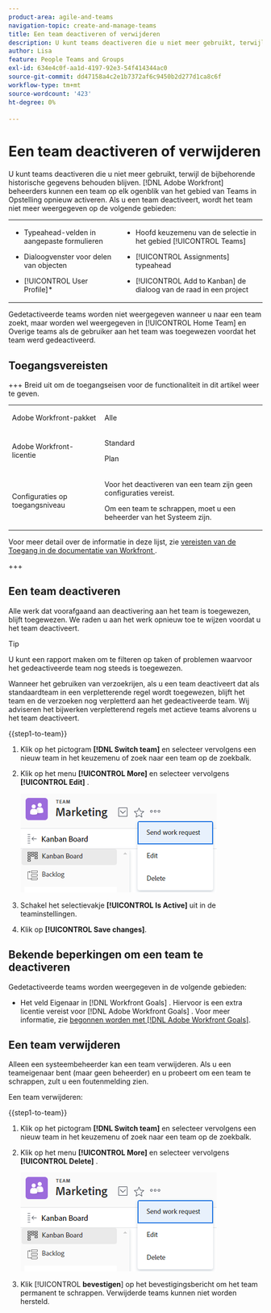 ```yaml
---
product-area: agile-and-teams
navigation-topic: create-and-manage-teams
title: Een team deactiveren of verwijderen
description: U kunt teams deactiveren die u niet meer gebruikt, terwijl de bijbehorende historische gegevens behouden blijven. Adobe Workfront-beheerders kunnen een team op elk gewenst moment vanuit het gedeelte Teams in Setup opnieuw activeren.
author: Lisa
feature: People Teams and Groups
exl-id: 634e4c0f-aa1d-4197-92e3-54f414344ac0
source-git-commit: dd47158a4c2e1b7372af6c9450b2d277d1ca8c6f
workflow-type: tm+mt
source-wordcount: '423'
ht-degree: 0%

---
```


# Een team deactiveren of verwijderen

U kunt teams deactiveren die u niet meer gebruikt, terwijl de bijbehorende historische gegevens behouden blijven. [!DNL Adobe Workfront] beheerders kunnen een team op elk ogenblik van het gebied van Teams in Opstelling opnieuw activeren. Als u een team deactiveert, wordt het team niet meer weergegeven op de volgende gebieden:

<table style="table-layout:auto"> 
 <col> 
 <col> 
 <tbody> 
  <tr> 
   <td> 
    <ul> 
     <li> <p>Typeahead-velden in aangepaste formulieren</p> </li> 
    </ul> 
    <ul> 
     <li> <p>Dialoogvenster voor delen van objecten</p> </li> 
     <li> <p>[!UICONTROL User Profile]*</p> </li> 
    </ul> </td> 
   <td> 
    <ul> 
     <li> <p>Hoofd keuzemenu van de selectie in het gebied [!UICONTROL Teams]</p> </li> 
     <li> <p>[!UICONTROL Assignments] typeahead</p> </li> 
     <li> <p>[!UICONTROL Add to Kanban] de dialoog van de raad in een project</p> </li> 
    </ul> </td> 
  </tr> 
 </tbody> 
</table>

Gedetactiveerde teams worden niet weergegeven wanneer u naar een team zoekt, maar worden wel weergegeven in [!UICONTROL Home Team] en Overige teams als de gebruiker aan het team was toegewezen voordat het team werd gedeactiveerd.

## Toegangsvereisten

+++ Breid uit om de toegangseisen voor de functionaliteit in dit artikel weer te geven.

<table style="table-layout:auto"> 
 <col> 
 <col> 
 <tbody> 
  <tr data-mc-conditions=""> 
   <td role="rowheader"> <p>Adobe Workfront-pakket</p> </td> 
   <td>Alle</td> 
  </tr> 
  <tr> 
   <td role="rowheader">Adobe Workfront-licentie</td> 
   <td>
   <p>Standard</p>
   <p>Plan</p></td>
  </tr> 
  <tr>
   <td>Configuraties op toegangsniveau</td>
   <td><p>Voor het deactiveren van een team zijn geen configuraties vereist.</p>
   <p>Om een team te schrappen, moet u een beheerder van het Systeem zijn.</p></td>
  </tr>
 </tbody> 
</table>

Voor meer detail over de informatie in deze lijst, zie [&#x200B; vereisten van de Toegang in de documentatie van Workfront &#x200B;](/help/quicksilver/administration-and-setup/add-users/access-levels-and-object-permissions/access-level-requirements-in-documentation.md).

+++

## Een team deactiveren

Alle werk dat voorafgaand aan deactivering aan het team is toegewezen, blijft toegewezen. We raden u aan het werk opnieuw toe te wijzen voordat u het team deactiveert.

>[!TIP]
>
>U kunt een rapport maken om te filteren op taken of problemen waarvoor het gedeactiveerde team nog steeds is toegewezen.

Wanneer het gebruiken van verzoekrijen, als u een team deactiveert dat als standaardteam in een verpletterende regel wordt toegewezen, blijft het team en de verzoeken nog verpletterd aan het gedeactiveerde team. Wij adviseren het bijwerken verpletterend regels met actieve teams alvorens u het team deactiveert.

{{step1-to-team}}

1. Klik op het pictogram **[!DNL Switch team]** en selecteer vervolgens een nieuw team in het keuzemenu of zoek naar een team op de zoekbalk.
1. Klik op het menu **[!UICONTROL More]** en selecteer vervolgens **[!UICONTROL Edit]** .

   ![](assets/edit-team-settings.png)

1. Schakel het selectievakje **[!UICONTROL Is Active]** uit in de teaminstellingen.
1. Klik op **[!UICONTROL Save changes]**.

## Bekende beperkingen om een team te deactiveren

Gedetactiveerde teams worden weergegeven in de volgende gebieden:

* Het veld Eigenaar in [!DNL Workfront Goals] . Hiervoor is een extra licentie vereist voor [!DNL Adobe Workfront Goals] . Voor meer informatie, zie [&#x200B; begonnen worden met  [!DNL Adobe Workfront Goals]](../../workfront-goals/goal-management/getting-started-with-wf-goals.md).

## Een team verwijderen

Alleen een systeembeheerder kan een team verwijderen. Als u een teameigenaar bent (maar geen beheerder) en u probeert om een team te schrappen, zult u een foutenmelding zien.

Een team verwijderen:

{{step1-to-team}}

1. Klik op het pictogram **[!DNL Switch team]** en selecteer vervolgens een nieuw team in het keuzemenu of zoek naar een team op de zoekbalk.
1. Klik op het menu **[!UICONTROL More]** en selecteer vervolgens **[!UICONTROL Delete]** .

   ![](assets/edit-team-settings.png)

1. Klik [!UICONTROL **bevestigen**] op het bevestigingsbericht om het team permanent te schrappen. Verwijderde teams kunnen niet worden hersteld.
